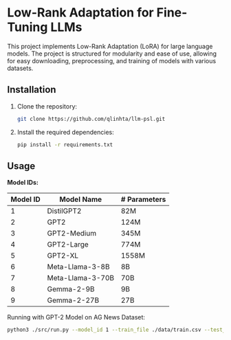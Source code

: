 # Low-Rank Adaptation for Fine-Tuning LLMs

This project implements Low-Rank Adaptation (LoRA) for large language models. The project is structured for
modularity and ease of use, allowing for easy downloading, preprocessing, and training of models with various datasets.

## Installation

1. Clone the repository:
   ```bash
   git clone https://github.com/qlinhta/llm-psl.git
   ```

2. Install the required dependencies:
   ```bash
   pip install -r requirements.txt
   ```

## Usage

**Model IDs:**

| Model ID | Model Name       | # Parameters |
|----------|------------------|--------------|
| 1        | DistilGPT2       | 82M          |
| 2        | GPT2             | 124M         |
| 3        | GPT2-Medium      | 345M         |
| 4        | GPT2-Large       | 774M         |
| 5        | GPT2-XL          | 1558M        |
| 6        | Meta-Llama-3-8B  | 8B           |
| 7        | Meta-Llama-3-70B | 70B          |
| 8        | Gemma-2-9B       | 9B           |
| 9        | Gemma-2-27B      | 27B          |

Running with GPT-2 Model on AG News Dataset:

```bash
python3 ./src/run.py --model_id 1 --train_file ./data/train.csv --test_file ./data/test.csv --epochs 5 --batch_size 8 --learning_rate 1e-5 --grad_accum_steps 4 --lora_dim 8
```